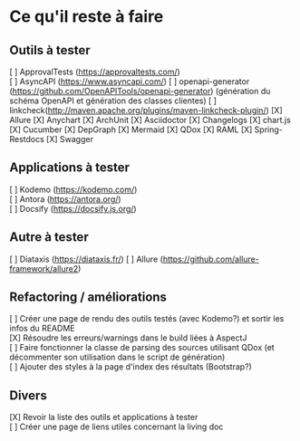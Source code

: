 # Ce qu'il reste à faire

## Outils à tester

[ ] ApprovalTests (https://approvaltests.com/)  
[ ] AsyncAPI (https://www.asyncapi.com/)
[ ] openapi-generator  (https://github.com/OpenAPITools/openapi-generator) (génération du schéma OpenAPI et génération des classes clientes)
[ ] linkcheck(http://maven.apache.org/plugins/maven-linkcheck-plugin/)
[X] Allure
[X] Anychart
[X] ArchUnit
[X] Asciidoctor
[X] Changelogs
[X] chart.js
[X] Cucumber
[X] DepGraph
[X] Mermaid
[X] QDox
[X] RAML
[X] Spring-Restdocs
[X] Swagger

## Applications à tester

[ ] Kodemo  (https://kodemo.com/)  
[ ] Antora  (https://antora.org/)  
[ ] Docsify (https://docsify.js.org/)

## Autre à tester

[ ] Diataxis (https://diataxis.fr/)
[ ] Allure (https://github.com/allure-framework/allure2)

## Refactoring / améliorations

[ ] Créer une page de rendu des outils testés (avec Kodemo?) et sortir les infos du README  
[X] Résoudre les erreurs/warnings dans le build liées à AspectJ  
[ ] Faire fonctionner la classe de parsing des sources utilisant QDox (et décommenter son utilisation dans le script de génération)  
[ ] Ajouter des styles à la page d'index des résultats (Bootstrap?)

## Divers
[X] Revoir la liste des outils et applications à tester  
[ ] Créer une page de liens utiles concernant la living doc

